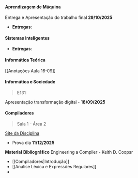 
#### Aprendizagem de Máquina 

Entrega e Apresentação do trabalho final **29/10/2025**

- **Entregas**:
#### Sistemas Inteligentes

- **Entregas**:


#### Informática Teórica

[[Anotações Aula 16-09]] 

#### Informática e Sociedade

> E131

Apresentação transformação digital - **18/09/2025** 

#### Compiladores

> Sala 1 - Área 2

[Site da Disciplina](https://if688.github.io/)

- Prova dia **11/12/2025**

**Material** **Bibliográfico** 
Engineering a Compiler - Keith D. Coopsr

- [[Compiladores|Introdução]]
- [[Análise Léxica e Expressões Regulares]]
- 
